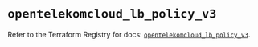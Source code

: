 # `opentelekomcloud_lb_policy_v3`

Refer to the Terraform Registry for docs: [`opentelekomcloud_lb_policy_v3`](https://registry.terraform.io/providers/opentelekomcloud/opentelekomcloud/1.36.5/docs/resources/lb_policy_v3).
